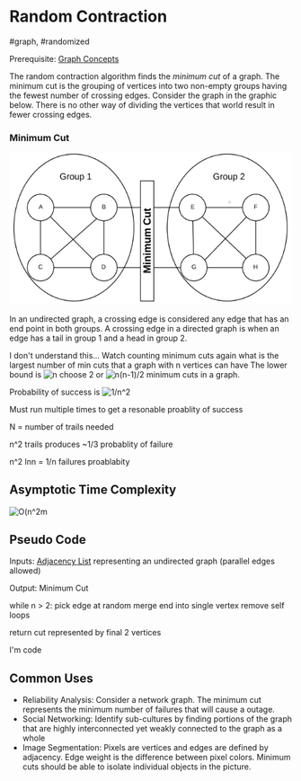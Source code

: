 # Random Contraction
#graph, #randomized

Prerequisite: [Graph Concepts](../graph_concepts)

The random contraction algorithm finds the *minimum cut* of a graph. The minimum
cut is the grouping of vertices into two non-empty groups having the fewest
number of crossing edges. Consider the graph in the graphic below.  There is no
other way of dividing the vertices that world result in fewer crossing edges.

### Minimum Cut

![minimum cut](min-cut.png "Minimum Cut")

In an undirected graph, a crossing edge is considered any edge that has an end
point in both groups. A crossing edge in a directed graph is when an edge has a
tail in group 1 and a head in group 2.

I don't understand this...
Watch counting minimum cuts again
what is the largest number of min cuts that a graph with n vertices can have The
lower bound is ![n choose 2](https://latex.codecogs.com/gif.latex?\binom{n}{2})
or ![n(n-1)/2](https://latex.codecogs.com/gif.latex?\frac{n(n-1)}{2}) minimum
cuts in a graph.


Probability of success is ![1/n^2](https://latex.codecogs.com/gif.latex?1/n^2)

Must run multiple times to get a resonable proablity of success

N = number of trails needed

n^2 trails produces ~1/3 probablity of failure

n^2 lnn = 1/n failures proablabity



## Asymptotic Time Complexity

![O(n^2m](https://latex.codecogs.com/gif.latex?O(n^2m))

## Pseudo Code

Inputs: [Adjacency List](../graph_concepts/README.md#adjacency-list)
representing an undirected graph (parallel edges allowed)

Output: Minimum Cut



while n > 2:
    pick edge at random
    merge end into single vertex
    remove self loops

return cut represented by final 2 vertices

I'm code

## Common Uses

* Reliability Analysis: Consider a network graph. The minimum cut represents the
    minimum number of failures that will cause a outage.
* Social Networking: Identify sub-cultures by finding portions of the graph that
    are highly interconnected yet weakly connected to the graph as a whole
* Image Segmentation: Pixels are vertices and edges are defined by adjacency.
    Edge weight is the difference between pixel colors. Minimum cuts should be
    able to isolate individual objects in the picture.
